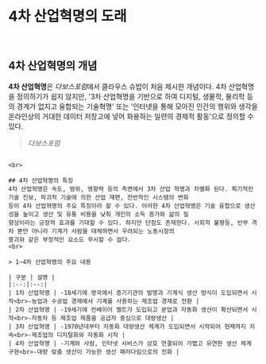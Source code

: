 # 4차 산업혁명의 도래
<br>  

## 4차 산업혁명의 개념  
**4차 산업혁명**은 *다보스포럼*에서 클라우스 슈밥이 처음 제시한 개념이다. 4차 산업혁명을 정의하기가 쉽지 않지만, '3차 산업혁명을 기반으로 하여 디지털, 생물학, 물리학 등의 경계가 없지고 융합되는 기술혁명' 또는 '인터넷을 통해 모아진 인간의 행위와 생각을 온라인상의 거대한 데이터 저장고에 넣어 화용하는 일련의 경제적 활동'으로 정의할 수 있다.
<br>

> *다보스포럼*
~~~매년 스위스의 다보스에서 개최되는 '세계경제포럼'연차 총회를 통칭하는 말이다.~~~

<br>

## 4차 산업혁명의 특징
4차 산업혁명은 속도, 범위, 영향력 등의 측면에서 3차 산업 혁명과 차별화 된다. 획기적인 기술 진보, 파괴적 기술에 의한 산업 재편, 전반적인 시스템의 변화
등이 4차 산업혁명의 주요 특징이라 할 수 있다. 이러한 4차 산업혁명은 기술 융합으로 생산성을 높이고 생산 및 유통 비용을 낮춰 개인의 소득 증가와 삶의 질
향상이라는 긍정적 효과를 기대할 수 있다. 하지만 단점도 존재한다. 사회적 불평등, 빈부 격차 뿐만 아니라 기계가 사람을 대체하면서 우려되는 노동시장의
붕괴와 같은 부정적인 요소도 무시할 수 없다.
<br>

> 1~4차 산업혁명의 주요 내용

| 구분 | 설명 |
|:--:|:--:|
| 1차 산업혁명 | -18세기에 영국에서 증기기관의 발명과 기계식 생산 방식이 도입되면서 시작<br>-농업과 수공업 경제에서 기계를 사용하는 제조업 경제로 전환 |
| 2차 산업혁명 | -19세기에 컨베이어 벨트가 도입되고 분업과 자동화 생산이 확산되면서 시작<br>-자동차 등 제조업 제품을 공급자 중심으로 대량생산 |
| 3차 산업혁명 | -1970년대부터 자동화 대량생산 체계가 도입되면서 시작되어 현재까지 지속<br>-제조업의 디지털화와 자동화 시작 |
| 4차 산업혁명 | -기계와 사람, 인터넷 서비스가 상호 연결되어 가볍고 유연한 생산 체계 구현<br>-대량 맞춤 생산이 가능한 생산 패러다임으로의 진화 |
